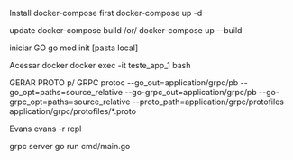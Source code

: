 Install docker-compose first
docker-compose up -d

update
docker-compose build /or/
docker-compose up --build

iniciar GO
go mod init [pasta local]

Acessar docker
docker exec -it teste_app_1 bash

GERAR PROTO p/ GRPC
protoc --go_out=application/grpc/pb --go_opt=paths=source_relative --go-grpc_out=application/grpc/pb --go-grpc_opt=paths=source_relative --proto_path=application/grpc/protofiles application/grpc/protofiles/*.proto

Evans
evans -r repl

grpc server
go run cmd/main.go